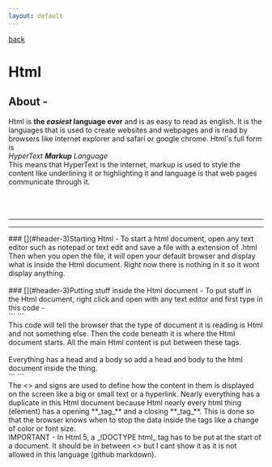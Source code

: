 ```yaml
---
layout: default
---
```


[back](./)
<br />

# Html

## [](#header-1)About -
Html is **the _easiest_ language ever** and is as easy to read as english. It is the languages that is used to create websites and webpages and is read by browsers like internet explorer and safari or google chrome. Html's full form is
<br />
_HyperText **Markup** Language_
<br />
This means that HyperText is the internet, markup is used to style the content like underlining it or highlighting it and language is that web pages communicate through it.
<br />
<br />
<br />
<br />
<hr />
<hr />
### [](#header-3)Starting Html -
To start a html document, open any text editor such as notepad or text edit and save a file with a extension of .html
Then when you open the file, it will open your default browser and display what is inside the Html document. Right now there is nothing in it so it wont display anything.
<br />
<br />
### [](#header-3)Putting stuff inside the Html document -
To put stuff in the Html document, right click and open with any text editor and first type in this code -
<br />
```
<html>
</html>
```
<br />
This code will tell the browser that the type of document it is reading is Html and not something else. Then the <html></html> code beneath it is where the Html document starts. All the main Html content is put between these tags.
<br />
<br />
Everything has a head and a body so add a head and body to the html document inside the <html></html> thing.
<br />
```
<html>
<head>
</head>
<body>
</body>
</html>
```
<br />
The <> and </> signs are used to define how the content in them is displayed on the screen like a big or small text or a hyperlink. Nearly everything has a duplicate in this Html document because Html nearly every html thing (element) has a opening **_tag_** and a closing **_tag_**. This is done so that the browser knows when to stop the data inside the tags like a change of color or font size.
<br />
IMPORTANT - In Html 5, a _!DOCTYPE html_ tag has to be put at the start of a document. It should be in between <> but I cant show it as it is not allowed in this language (github markdown).
